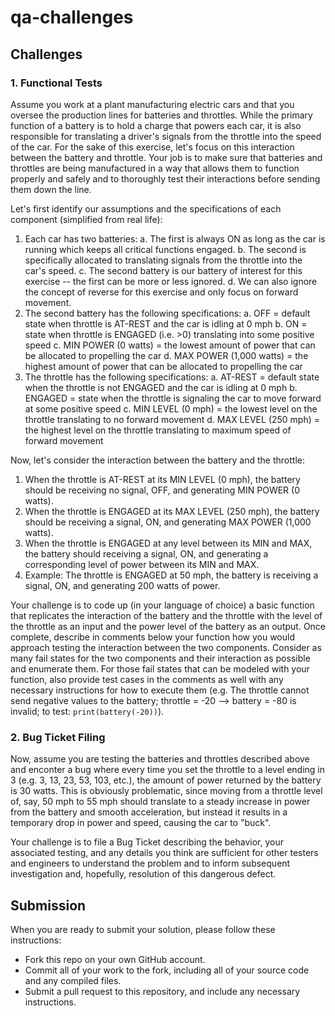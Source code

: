 # qa-challenges
## Challenges
### 1. Functional Tests
Assume you work at a plant manufacturing electric cars and that you oversee the production lines for batteries and throttles. While the primary function of a battery is to hold a charge that powers each car, it is also responsible for translating a driver's signals from the throttle into the speed of the car. For the sake of this exercise, let's focus on this interaction between the battery and throttle. Your job is to make sure that batteries and throttles are being manufactured in a way that allows them to function properly and safely and to thoroughly test their interactions before sending them down the line.

Let's first identify our assumptions and the specifications of each component (simplified from real life):
1. Each car has two batteries: 
  a. The first is always ON as long as the car is running which keeps all critical functions engaged.
  b. The second is specifically allocated to translating signals from the throttle into the car's speed.
  c. The second battery is our battery of interest for this exercise -- the first can be more or less ignored.
  d. We can also ignore the concept of reverse for this exercise and only focus on forward movement.
2. The second battery has the following specifications:
  a. OFF = default state when throttle is AT-REST and the car is idling at 0 mph
  b. ON = state when throttle is ENGAGED (i.e. >0) translating into some positive speed
  c. MIN POWER (0 watts) = the lowest amount of power that can be allocated to propelling the car
  d. MAX POWER (1,000 watts) = the highest amount of power that can be allocated to propelling the car
3. The throttle has the following specifications:
  a. AT-REST = default state when the throttle is not ENGAGED and the car is idling at 0 mph
  b. ENGAGED = state when the throttle is signaling the car to move forward at some positive speed
  c. MIN LEVEL (0 mph) = the lowest level on the throttle translating to no forward movement
  d. MAX LEVEL (250 mph) = the highest level on the throttle translating to maximum speed of forward movement

Now, let's consider the interaction between the battery and the throttle:
1. When the throttle is AT-REST at its MIN LEVEL (0 mph), the battery should be receiving no signal, OFF, and generating MIN POWER (0 watts).
2. When the throttle is ENGAGED at its MAX LEVEL (250 mph), the battery should be receiving a signal, ON, and generating MAX POWER (1,000 watts).
3. When the throttle is ENGAGED at any level between its MIN and MAX, the battery should receiving a signal, ON, and generating a corresponding level of power between its MIN and MAX.
4. Example: The throttle is ENGAGED at 50 mph, the battery is receiving a signal, ON, and generating 200 watts of power.

Your challenge is to code up (in your language of choice) a basic function that replicates the interaction of the battery and the throttle with the level of the throttle as an input and the power level of the battery as an output. Once complete, describe in comments below your function how you would approach testing the interaction between the two components. Consider as many fail states for the two components and their interaction as possible and enumerate them. For those fail states that can be modeled with your function, also provide test cases in the comments as well with any necessary instructions for how to execute them (e.g. The throttle cannot send negative values to the battery; throttle = -20 --> battery = -80 is invalid; to test: `print(battery(-20))`).


### 2. Bug Ticket Filing
Now, assume you are testing the batteries and throttles described above and enconter a bug where every time you set the throttle to a level ending in 3 (e.g. 3, 13, 23, 53, 103, etc.), the amount of power returned by the battery is 30 watts. This is obviously problematic, since moving from a throttle level of, say, 50 mph to 55 mph should translate to a steady increase in power from the battery and smooth acceleration, but instead it results in a temporary drop in power and speed, causing the car to "buck". 

Your challenge is to file a Bug Ticket describing the behavior, your associated testing, and any details you think are sufficient for other testers and engineers to understand the problem and to inform subsequent investigation and, hopefully, resolution of this dangerous defect.


## Submission
When you are ready to submit your solution, please follow these instructions:
* Fork this repo on your own GitHub account.
* Commit all of your work to the fork, including all of your source code and any compiled files.
* Submit a pull request to this repository, and include any necessary instructions.
